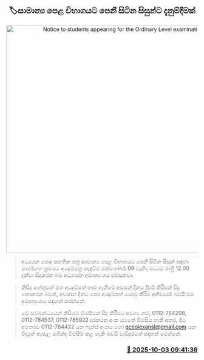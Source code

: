 <p align='center'><b><h2 align='center' title='Notice to students appearing for the Ordinary Level examination'>🏷සාමාන්‍ය පෙළ විභාගයට පෙනී සිටින සිසුන්ට දැනුම්දීමක්</h2></b></p>
<p align='center'><img src='https://helakuru.sgp1.cdn.digitaloceanspaces.com/esana/images/lib/al-exam-students[1].jpg' width='600' alt='Notice to students appearing for the Ordinary Level examination'></p>

> අධ්‍යයන පොදු සහතික පත්‍ර සාමාන්‍ය පෙළ විභාගයට පෙනී සිටින සිසුන් සඳහා මාර්ගගත ක්‍රමයට අයදුම්පත්‍ර කැඳවීම ඔක්තෝබර් 09 වැනිදා මධ්‍යම රාත්‍රී 12.00 දක්වා සිදුකරන බව අධ්‍යාපන අමාත්‍යංශය පවසනවා.

> කිසිදු හේතුවක් මත අයදුම්පත් භාර ගැනීමේ අවසන් දිනය දීර්ඝ කිරීමක් සිදු නොකරන බවත්, අවසාන දිනට පෙර අයදුම්පත් යොමු කිරීම අනිවාර්ය බවයි එම අමාත්‍යංශය සඳහන් කරන්නේ.

> මේ සම්බන්ධයෙන් කිසියම් විමසීමක් සිදු කිරීමට අවශ්‍ය නම්, 0112-784208, 0112-784537, 0112-785922 දුරකථන අංක යටතේ විමසිය හැකි අතර, ඊට අමතරව 0112-784422 යන ෆැක්ස් අංකය හෝ <a href='mailto:gceolexansl@gmail.com'>gceolexansl@gmail.com</a> යන විද්‍යුත් තැපෑල මගින්ද විමසීම් කළ හැකි බවයි වැඩිදුරටත් සඳහන් වෙන්නේ.



<h3 align='right'><a href='https://www.helakuru.lk/esana/p/114190/'>📅 2025-10-03 09:41:36</a></h3>
